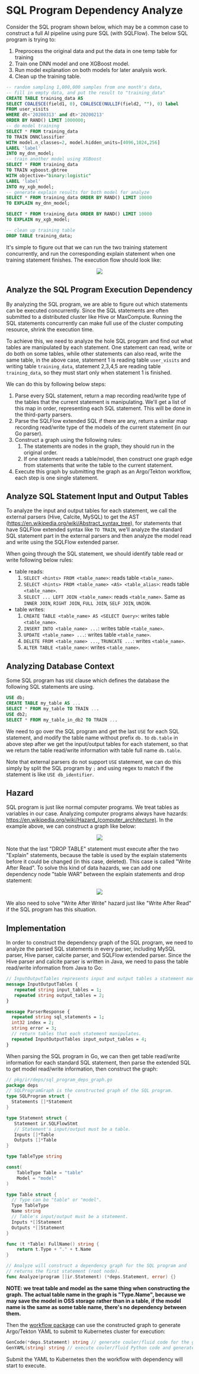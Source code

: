 # SQL Program Dependency Analyze

Consider the SQL program shown below, which may be a common case to construct a full
AI pipeline using pure SQL (with SQLFlow). The below SQL program is trying to:

1. Preprocess the original data and put the data in one temp table for training
2. Train one DNN model and one XGBoost model.
3. Run model explanation on both models for later analysis work.
4. Clean up the training table.

```sql
-- random sampling 1,000,000 samples from one month's data,
-- fill in empty data, and put the result to "training_data"
CREATE TABLE training_data AS
SELECT COALESCE(field1, 0), COALESCE(NULLIF(field2, ""), 0) label
FROM user_visits
WHERE dt<'20200313' and dt>'20200213'
ORDER BY RAND() LIMIT 1000000;
-- do model training
SELECT * FROM training_data
TO TRAIN DNNClassifier
WITH model.n_classes=2, model.hidden_units=[4096,1024,256]
LABEL 'label'
INTO my_dnn_model;
-- train another model using XGBoost
SELECT * FROM training_data
TO TRAIN xgboost.gbtree
WITH objective="binary:logistic"
LABEL 'label'
INTO my_xgb_model;
-- generate explain results for both model for analyze
SELECT * FROM training_data ORDER BY RAND() LIMIT 10000
TO EXPLAIN my_dnn_model;

SELECT * FROM training_data ORDER BY RAND() LIMIT 10000
TO EXPLAIN my_xgb_model;

-- clean up training table
DROP TABLE training_data;
```

It's simple to figure out that we can run the two training statement concurrently, and run the
corresponding explain statement when one training statement finishes. The execution flow should
look like:

<p align="center">
<img src="figures/deps_flow_graph.png">
</p>

## Analyze the SQL Program Execution Dependency

By analyzing the SQL program, we are able to figure out which statements can be executed
concurrently. Since the SQL statements are often submitted to a distributed cluster like
Hive or MaxCompute. Running the SQL statements concurrently can make full use of the cluster
computing resource, shrink the execution time.

To achieve this, we need to analyze the hole SQL program and find out what tables are manipulated
by each statement. One statement can read, write or do both on some tables, while other statements
can also read, write the same table, in the above case, statement 1 is reading table `user_visits`
and writing table `training_data`, statement 2,3,4,5 are reading table `training_data`, so they must
start only when statement 1 is finished.

We can do this by following below steps:

1. Parse every SQL statement, return a map recording read/write type of the tables that the current
   statement is manipulating. We'll get a list of this map in order, representing each SQL statement.
   This will be done in the third-party parsers.
2. Parse the SQLFlow extended SQL if there are any, return a similar map recording read/write type
   of the models of the current statement (in our Go parser).
3. Construct a graph using the following rules:
    1. The statements are nodes in the graph, they should run in the original order.
    2. If one statement reads a table/model, then construct one graph edge from statements that write
       the table to the current statement.
4. Execute this graph by submitting the graph as an Argo/Tekton workflow, each step is one single
   statement.

## Analyze SQL Statement Input and Output Tables

To analyze the input and output tables for each statement, we call the external parsers (Hive,
Calcite, MySQL) to get the AST (https://en.wikipedia.org/wiki/Abstract_syntax_tree), for statements
that have SQLFlow extended syntax like `TO TRAIN`, we'll analyze the standard SQL statement part in
the external parsers and then analyze the model read and write using the SQLFlow extended parser.

When going through the SQL statement, we should identify table read or write following below rules:

- table reads:
   1. `SELECT <hints> FROM <table_name>`: reads table `<table_name>`.
   1. `SELECT <hints> FROM <table_name> <AS> <table_alias>`: reads table `<table_name>`.
   1. `SELECT ... LEFT JOIN <table_name>`: reads `<table_name>`. Same as `INNER JOIN`, `RIGHT JOIN`,
      `FULL JOIN`, `SELF JOIN`, `UNION`.
- table writes:
   1. `CREATE TABLE <table_name> AS <SELECT Query>`: writes table `<table_name>`.
   1. `INSERT INTO <table_name> ...`: writes table `<table_name>`.
   1. `UPDATE <table_name> ...`: writes table `<table_name>`.
   1. `DELETE FROM <table_name> ...`, `TRUNCATE ...`: writes `<table_name>`.
   1. `ALTER TABLE <table_name>`: writes `<table_name>`.


## Analyzing Database Context

Some SQL program has `USE` clause which defines the database the following SQL statements are using.

```SQL
USE db;
CREATE TABLE my_table AS ...
SELECT * FROM my_table TO TRAIN ...
USE db2;
SELECT * FROM my_table_in_db2 TO TRAIN ...
```

We need to go over the SQL program and get the last `USE` for each SQL statement, and modify the table
name without prefix `db.` to `db.table` in above step after we get the input/output tables for each
statement, so that we return the table read/write information with table full name `db.table`.

Note that external parsers do not support `USE` statement, we can do this simply by split the SQL
program by `;` and using regex to match if the statement is like `USE db_identifier`.

## Hazard

SQL program is just like normal computer programs. We treat tables as variables in our case.
Analyzing computer programs always have hazards: https://en.wikipedia.org/wiki/Hazard_(computer_architecture). In the example above, we can construct a graph like below:

<p align="center">
<img src="figures/hazard.png">
</p>

Note that the last "DROP TABLE" statement must execute after the two "Explain" statements, because
the table is used by the explain statements before it could be changed (in this case, deleted). This
case is called "Write After Read". To solve this kind of data hazards, we can add one dependency node
"table WAR" between the explain statements and drop statement:

<p align="center">
<img src="figures/hazard_solve.png">
</p>

We also need to solve "Write After Write" hazard just like "Write After Read" if the SQL program has
this situation.

## Implementation

In order to construct the dependency graph of the SQL program, we need to analyze the parsed SQL
statements in every parser, including MySQL parser, Hive parser, calcite parser, and SQLFlow extended
parser. Since the Hive parser and calcite parser is written in Java, we need to pass the table read/write
information from Java to Go:

```proto
// InputOutputTables represents input and output tables a statement manipulates.
message InputOutputTables {
   repeated string input_tables = 1;
   repeated string output_tables = 2;
}

message ParserResponse {
  repeated string sql_statements = 1;
  int32 index = 2;
  string error = 3;
  // return tables that each statement manipulates.
  repeated InputOutputTables input_output_tables = 4;
}
```

When parsing the SQL program in Go, we can then get table read/write information for each standard
SQL statement, then parse the extended SQL to get model read/write information, then construct the
graph:

```go
// pkg/ir/deps/sql_program_deps_graph.go
package deps
// SQLProgramGraph is the constructed graph of the SQL program.
type SQLProgram struct {
  Statements []*Statement
}

type Statement struct {
   Statement ir.SQLFlowStmt
   // Statement's input/output must be a table.
   Inputs []*Table
   Outputs []*Table
}

type TableType string

const(
    TableType Table = "table"
    Model = "model"
)

type Table struct {
  // Type can be "table" or "model".
  Type TableType
  Name string
  // Table's input/output must be a statement.
  Inputs *[]Statement
  Outputs *[]Statement
}

func (t *Table) FullName() string {
    return t.Type + "." + t.Name
}

// Analyze will construct a dependency graph for the SQL program and
// returns the first statement (root node).
func Analyze(program []ir.Statement) (*deps.Statement, error) {}
```

**NOTE: we treat table and model as the same thing when constructing the graph.**
**The actual table name in the graph is "Type.Name", because we may save the model in OSS storage**
**rather than in a table, if the model name is the same as some table name, there's no dependency**
**between them.**

Then the [workflow package](https://github.com/sql-machine-learning/sqlflow/blob/develop/doc/design/workflow_package.md#workflow-codegen)
can use the constructed graph to generate Argo/Tekton YAML to submit to Kubernetes cluster for execution:

```Go
GenCode(*deps.Statement) string // generate couler/fluid code for the graph
GenYAML(string) string // execute couler/fluid Python code and generate Argo/Tekton YAML
```

Submit the YAML to Kubernetes then the workflow with dependency will start to execute.
